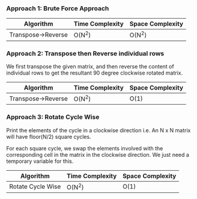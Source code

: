 ### Approach 1: Brute Force Approach


| Algorithm              | Time Complexity   | Space Complexity  |
|----------------------- | ----------------- | ----------------- |
| Transpose->Reverse     | O(N<sup>2</sup>)  | O(N<sup>2</sup>)              |

### Approach 2: Transpose then Reverse individual rows

We first transpose the given matrix, and then reverse the content of individual rows to get the resultant 90 degree clockwise rotated matrix.

| Algorithm              | Time Complexity   | Space Complexity  |
|----------------------- | ----------------- | ----------------- |
| Transpose->Reverse     | O(N<sup>2</sup>)  | O(1)              |

### Approach 3: Rotate Cycle Wise

Print the elements of the cycle in a clockwise direction i.e. An N x N matrix will have floor(N/2) square cycles.

For each square cycle, we swap the elements involved with the corresponding cell in the matrix in the clockwise direction. We just need a temporary variable for this.

| Algorithm              | Time Complexity   | Space Complexity |
|----------------------- | ----------------- | ---------------- |
| Rotate Cycle Wise | O(N<sup>2</sup>)  | O(1)             |
